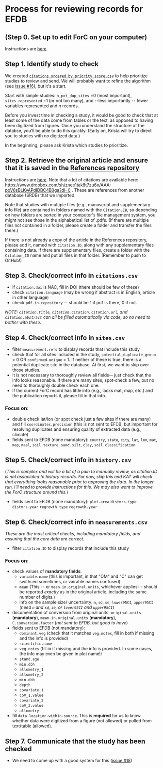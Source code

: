 # Process for reviewing records for EFDB

## (Step 0. Set up to edit ForC on your computer)
Instructions are [here](https://github.com/forc-db/ForC/blob/master/how_to/edit_the_data_(overview).md).

## Step 1. Identify study to check
We created [`citations_ordered_by_priority_score.csv`](https://github.com/forc-db/IPCC-EFDB-integration/blob/main/data/citations_ordered_by_priority_score.csv) to help prioritize studies to review and send. We will probably want to refine the algorithm (see [issue #16](https://github.com/forc-db/IPCC-EFDB-integration/issues/16)), but it's a start. 

Start with simple studies: `n_pot_dup_sites` =0 (most important), 	`sites_represented` =1 (or not too many),	 and --less importantly -- fewer variables represented and n records. 

Before you invest time in checking a study, it would be good to check that at least some of the data come from tables or the text, as opposed to having been digitized from figures. Once you understand the structure of the databse, you'll be able to do this quickly. (Early on, Krista will try to direct you to studies with no digitized data.)

In the beginning, please ask Krista which studies to prioritize. 

## Step 2. Retrieve the original article and ensure that it is saved in the [References repository](https://github.com/forc-db/References)
Instructions are [here](https://github.com/forc-db/ForC/blob/master/how_to/find_original_publications.md). Note that a lot of citations are available here: https://www.dropbox.com/sh/znee1tak8t7zu6o/AAA-poV8sBLKvAPdIDBC4B0ga?dl=0 . These are references from another database (SRDB) that we imported. 

Note that studies with multiple files (e.g., manuscript and supplementary info file) are contained in folders named with the `Citation.ID`, so depending on how folders are sorted in your computer's file management system, you might not see those in the alphabetical list of .pdfs. (If there are multiple files not contained in a folder, please create a folder and transfer the files there.)

If there is not already a copy of the article in the References repository, please add it, named with `Citation.ID`, along with any supplementary files containing data. If there are supplementary files, create a folder with the `Citation_ID` name and put all files in that folder. (Remember to push to GitHub!)

## Step 3. Check/correct info in `citations.csv`
- if `citation.doi` is NAC, fill in DOI (there should be few of these)
- check `citation.language` (may be wrong if abstract is in English, article in other language)
- check `pdf.in.repository` -- should be 1 if pdf is there, 0 if not.

*NOTE: `citation.title`, `citation.citation`, `citation.url`, and `citation.abstract` can all be filled automatically via code, so no need to bother with these.*

## Step 4. Check/correct info in `sites.csv`
- filter `measurement.refs` to display records that include this study
- check that for all sites included in the study, `potential_duplicate_group` = 0 OR `confirmed.unique` = 1. If neither of these is true, there is a potential duplicate site in the database. At first, we want to skip over those studies.
- It is not necessary to thoroughly review all fields-- just check that the info looks reasonable. If there are many sites, spot-check a few, but no need to thoroughly double check each one.  
- If the current ForC record has little info (e.g., lacks mat, map, etc.) and the publication reports it, please fill in that info.
 
### Focus on:
- double check lat/lon (or spot check just a few sites if there are many) and fill `coordinates.precision` (this is not sent to EFDB, but important for resolving duplicates and ensuring quality of extracted data (e.g., climate)
- fields sent to EFDB (none mandatory):
      `country`,
      `state`,
      `city`,
      `lat`,
      `lon`,
      `mat`,
      `map`,
      `masl`,
      `soil.texture`,
      `sand`,
      `silt`,
      `clay`,
      `soil.classification`


## Step 5. Check/correct info in `history.csv`
(*This is complex and will be a bit of a pain to manually review, as citation.ID is not associated to history records. For now, skip this and KAT will check that everything looks reasonable prior to approving the data. In the longer run, I'll need to provide instructions for this. We may also want to improve the ForC structure around this.*)

- fields sent to EFDB (none mandatory):
    `plot.area`
    `distmrs.type`
    `distmrs.year`
    `regrowth.type`
    `regrowth.year`

## Step 6. Check/correct info in `measurements.csv`

*These are the most critical checks, including mandatory fields, and assuring that the core data are correct.* 

- filter `citation.ID` to display records that include this study

### Focus on:
- check values of **mandatory fields**: 
  - `variable.name` (this is important, in that "OM" and "C" can get swithced sometimes, or vairable names confused)
  - `mean` (This -- or `mean.in.original.units`, whichever applies- - should be reported *exactly* as in the original article, including the same number of digits.) 
  - info on the sample size/ uncertainty: `n`, `sd`, `se`, `lower95CI`, `upper95CI` (*need `n` and `sd`, `se`, or `lower95CI` and `upper95CI`*)
- documentation of conversion from original units: `original.units` (**mandatory**), `mean.in.original.units` (**mandatory**), `C.conversion.factor` (*not sent to EFDB, but good to have*)
- fields sent to EFDB (not mandatory):
  -  `dominant.veg` (check that it matches `veg.notes`, fill in both if missing and the info is provided)
  -  `scientific.name`
  -  `veg.notes` (fill in if missing and the info is provided. In some cases, the info may even be given in plot name!)
  -  `stand.age`
  -  `min.dbh`
  -  `allometry_1`	
  -  `allometry_2`
  -  `min.dbh`	
  -  `depth`	
  -  `covariate_1`
  -  `coV_1.value`	
  -  `covariate_2`	
  -  `coV_2.value`
  -  `allometry`
 - fill `data.location.within.source`. This is **required** for us to know whether data were digitized from a figure (not allowed) or pulled from text/table (allowed). 

## Step 7. Communicate that the study has been checked
- We need to come up with a good system for this ([issue #18](https://github.com/forc-db/IPCC-EFDB-integration/issues/18))
